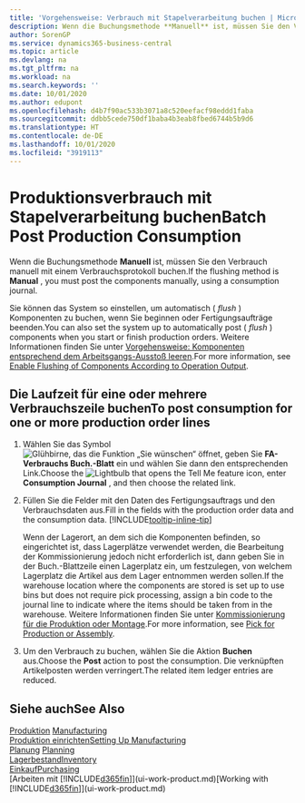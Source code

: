 ```yaml
---
title: 'Vorgehensweise: Verbrauch mit Stapelverarbeitung buchen | Microsoft Docs'
description: Wenn die Buchungsmethode **Manuell** ist, müssen Sie den Verbrauch manuell mit einem Verbrauchsprotokoll buchen.
author: SorenGP
ms.service: dynamics365-business-central
ms.topic: article
ms.devlang: na
ms.tgt_pltfrm: na
ms.workload: na
ms.search.keywords: ''
ms.date: 10/01/2020
ms.author: edupont
ms.openlocfilehash: d4b7f90ac533b3071a8c520eefacf98eddd1faba
ms.sourcegitcommit: ddbb5cede750df1baba4b3eab8fbed6744b5b9d6
ms.translationtype: HT
ms.contentlocale: de-DE
ms.lasthandoff: 10/01/2020
ms.locfileid: "3919113"
---
```

# <a name="batch-post-production-consumption"></a><span data-ttu-id="ff27a-103">Produktionsverbrauch mit Stapelverarbeitung buchen</span><span class="sxs-lookup"><span data-stu-id="ff27a-103">Batch Post Production Consumption</span></span>
<span data-ttu-id="ff27a-104">Wenn die Buchungsmethode **Manuell** ist, müssen Sie den Verbrauch manuell mit einem Verbrauchsprotokoll buchen.</span><span class="sxs-lookup"><span data-stu-id="ff27a-104">If the flushing method is **Manual** , you must post the components manually, using a consumption journal.</span></span>

<span data-ttu-id="ff27a-105">Sie können das System so einstellen, um automatisch ( *flush* ) Komponenten zu buchen, wenn Sie beginnen oder Fertigungsaufträge beenden.</span><span class="sxs-lookup"><span data-stu-id="ff27a-105">You can also set the system up to automatically post ( *flush* ) components when you start or finish production orders.</span></span> <span data-ttu-id="ff27a-106">Weitere Informationen finden Sie unter [Vorgehensweise: Komponenten entsprechend dem Arbeitsgangs-Ausstoß leeren](production-how-to-flush-components-according-to-operation-output.md).</span><span class="sxs-lookup"><span data-stu-id="ff27a-106">For more information, see [Enable Flushing of Components According to Operation Output](production-how-to-flush-components-according-to-operation-output.md).</span></span>

## <a name="to-post-consumption-for-one-or-more-production-order-lines"></a><span data-ttu-id="ff27a-107">Die Laufzeit für eine oder mehrere Verbrauchszeile buchen</span><span class="sxs-lookup"><span data-stu-id="ff27a-107">To post consumption for one or more production order lines</span></span>  
1.  <span data-ttu-id="ff27a-108">Wählen Sie das Symbol ![Glühbirne, das die Funktion „Sie wünschen“ öffnet](media/ui-search/search_small.png "Was möchten Sie tun?"), geben Sie **FA-Verbrauchs Buch.-Blatt** ein und wählen Sie dann den entsprechenden Link.</span><span class="sxs-lookup"><span data-stu-id="ff27a-108">Choose the ![Lightbulb that opens the Tell Me feature](media/ui-search/search_small.png "Tell me what you want to do") icon, enter **Consumption Journal** , and then choose the related link.</span></span>  
2.  <span data-ttu-id="ff27a-109">Füllen Sie die Felder mit den Daten des Fertigungsauftrags und den Verbrauchsdaten aus.</span><span class="sxs-lookup"><span data-stu-id="ff27a-109">Fill in the fields with the production order data and the consumption data.</span></span> [!INCLUDE[tooltip-inline-tip](includes/tooltip-inline-tip_md.md)]  

    <span data-ttu-id="ff27a-110">Wenn der Lagerort, an dem sich die Komponenten befinden, so eingerichtet ist, dass Lagerplätze verwendet werden, die Bearbeitung der Kommissionierung jedoch nicht erforderlich ist, dann geben Sie in der Buch.-Blattzeile einen Lagerplatz ein, um festzulegen, von welchem Lagerplatz die Artikel aus dem Lager entnommen werden sollen.</span><span class="sxs-lookup"><span data-stu-id="ff27a-110">If the warehouse location where the components are stored is set up to use bins but does not require pick processing, assign a bin code to the journal line to indicate where the items should be taken from in the warehouse.</span></span> <span data-ttu-id="ff27a-111">Weitere Informationen finden Sie unter [Kommissionierung für die Produktion oder Montage](warehouse-how-to-pick-for-production.md).</span><span class="sxs-lookup"><span data-stu-id="ff27a-111">For more information, see [Pick for Production or Assembly](warehouse-how-to-pick-for-production.md).</span></span>  
3.  <span data-ttu-id="ff27a-112">Um den Verbrauch zu buchen, wählen Sie die Aktion **Buchen** aus.</span><span class="sxs-lookup"><span data-stu-id="ff27a-112">Choose the **Post** action to post the consumption.</span></span> <span data-ttu-id="ff27a-113">Die verknüpften Artikelposten werden verringert.</span><span class="sxs-lookup"><span data-stu-id="ff27a-113">The related item ledger entries are reduced.</span></span>

## <a name="see-also"></a><span data-ttu-id="ff27a-114">Siehe auch</span><span class="sxs-lookup"><span data-stu-id="ff27a-114">See Also</span></span>  
<span data-ttu-id="ff27a-115">[Produktion](production-manage-manufacturing.md)  </span><span class="sxs-lookup"><span data-stu-id="ff27a-115">[Manufacturing](production-manage-manufacturing.md)  </span></span>  
[<span data-ttu-id="ff27a-116">Produktion einrichten</span><span class="sxs-lookup"><span data-stu-id="ff27a-116">Setting Up Manufacturing</span></span>](production-configure-production-processes.md)  
<span data-ttu-id="ff27a-117">[Planung](production-planning.md)    </span><span class="sxs-lookup"><span data-stu-id="ff27a-117">[Planning](production-planning.md)    </span></span>  
[<span data-ttu-id="ff27a-118">Lagerbestand</span><span class="sxs-lookup"><span data-stu-id="ff27a-118">Inventory</span></span>](inventory-manage-inventory.md)  
[<span data-ttu-id="ff27a-119">Einkauf</span><span class="sxs-lookup"><span data-stu-id="ff27a-119">Purchasing</span></span>](purchasing-manage-purchasing.md)  
<span data-ttu-id="ff27a-120">[Arbeiten mit [!INCLUDE[d365fin](includes/d365fin_md.md)]](ui-work-product.md)</span><span class="sxs-lookup"><span data-stu-id="ff27a-120">[Working with [!INCLUDE[d365fin](includes/d365fin_md.md)]](ui-work-product.md)</span></span>
